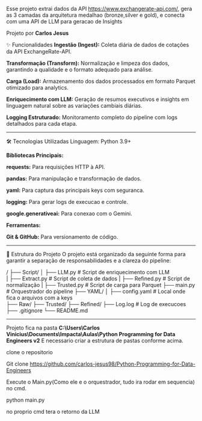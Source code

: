 Esse projeto extrai dados da API  https://www.exchangerate-api.com/, gera as 3 camadas da arquitetura medalhao (bronze,silver e gold), e conecta com uma API de LLM para geracao de Insights

Projeto por **Carlos Jesus**


✨ Funcionalidades
**Ingestão (Ingest):** Coleta diária de dados de cotações da API ExchangeRate-API.

**Transformação (Transform):** Normalização e limpeza dos dados, garantindo a qualidade e o formato adequado para análise.

**Carga (Load):** Armazenamento dos dados processados em formato Parquet otimizado para analytics.

**Enriquecimento com LLM:** Geração de resumos executivos e insights em linguagem natural sobre as variações cambiais diárias.

**Logging Estruturado:** Monitoramento completo do pipeline com logs detalhados para cada etapa.

***
🛠️ Tecnologias Utilizadas
Linguagem: Python 3.9+

**Bibliotecas Principais:**

**requests:** Para requisições HTTP à API.

**pandas:** Para manipulação e transformação de dados.

**yaml:** Para captura das principais keys com seguranca.

**logging:** Para gerar logs de execucao e controle.

**google.generativeai:** Para conexao com o Gemini.

**Ferramentas:**

**Git & GitHub:** Para versionamento de código.

***

📂 Estrutura do Projeto
O projeto está organizado da seguinte forma para garantir a separação de responsabilidades e a clareza do pipeline:

/
├── Script/
│   ├── LLM.py                  # Script de enriquecimento com LLM               
|   ├── Extract.py              # Script de coleta de dados
|   ├── Refined.py              # Script de normalização
|   ├── Trusted.py              # Script de carga para Parquet
├── main.py                     # Orquestrador do pipeline
├── YAML/
│   ├── config.yaml             # Local onde fica o arquivos com a keys  
├── Raw/
├── Trusted/
├── Refined/
├── Log.log                     # Log de execucoes
├── .gitignore
└── README.md

***
Projeto fica na pasta 
**C:\Users\Carlos Vinicius\Documents\Impacta\Aulas\Python Programming for Data Engineers v2**
E necessario criar a estrutura de pastas conforme acima.

clone o repositorio

Git clone https://github.com/carlos-jesus98/Python-Programming-for-Data-Engineers

Execute o Main.py(Como ele e o orquestrador, tudo ira rodar em sequencia) no cmd.

python main.py

no proprio cmd tera o retorno da LLM